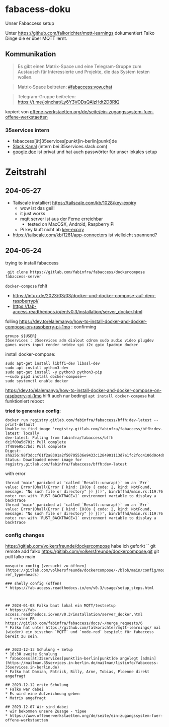 # fabacess-doku
Unser Fabaccess setup

Unter https://github.com/falkorichter/mqtt-learnings dokumentiert Falko Dinge die er über MQTT lernt.

## Kommunikation

> Es gibt einen Matrix-Space und eine Telegram-Gruppe zum Austausch für Interessierte und Projekte, die das System testen wollen.

> Matrix-Space beitreten: [#fabaccess:vow.chat](https://app.element.io/#/room/#fabaccess:vow.chat)

> Telegram-Gruppe beitreten: https://t.me/joinchat/Ly6Y3VODsQAlzHdt2D8RlQ

kopiert von [offene-werkstaetten.org/de/seite/ein-zugangssystem-fuer-offene-werkstaetten](https://www.offene-werkstaetten.org/de/seite/ein-zugangssystem-fuer-offene-werkstaetten)

### 35services intern
* fabaccess[ät]35services[punkt]in-berlin[punkt]de
* [Slack Kanal](https://35services.slack.com/archives/C069XFDTC9G) (intern bei 35services.slack.com)
* [google doc](https://docs.google.com/document/d/1mZ4q9aeXbiIsVolyeHUPPtWCRi8ltKP_bN-eaYpCWPk/edit) ist privat und hat auch passwörter für unser lokales setup

# Zeitstrahl

## 204-05-27 
* Tailscale installiert https://tailscale.com/kb/1028/key-expiry
  * wow ist das geil!
  * it just works
  * mqtt server ist aus der Ferne erreichbar
     * tested on MacOSX, Android, Raspberry Pi
  * Pi key läuft nicht ab [key-expiry](https://tailscale.com/kb/1028/key-expiry)
* https://tailscale.com/kb/1281/app-connectors ist vielleicht spannend? 

## 204-05-24 

trying to install fabaccess
```
 git clone https://gitlab.com/fabinfra/fabaccess/dockercompose fabaccess-server
``` 

`docker-compose` fehlt
* https://intux.de/2023/03/03/docker-und-docker-compose-auf-dem-raspberrypi/
* https://fab-access.readthedocs.io/en/v0.3/installation/server_docker.html

folling https://dev.to/elalemanyo/how-to-install-docker-and-docker-compose-on-raspberry-pi-1mo :
confirming
```
groups ${USER}                    
35services : 35services adm dialout cdrom sudo audio video plugdev games users input render netdev spi i2c gpio lpadmin docker
```
install docker-compose:
```
sudo apt-get install libffi-dev libssl-dev
sudo apt install python3-dev
sudo apt-get install -y python3 python3-pip
~~sudo pip3 install docker-compose~~
sudo systemctl enable docker
```

https://dev.to/elalemanyo/how-to-install-docker-and-docker-compose-on-raspberry-pi-1mo hilft auch nur bedingt
`apt install docker-compose` hat funktioniert
reboot



**tried to generate a config:**
```
docker run registry.gitlab.com/fabinfra/fabaccess/bffh:dev-latest --print-default                       
Unable to find image 'registry.gitlab.com/fabinfra/fabaccess/bffh:dev-latest' locally
dev-latest: Pulling from fabinfra/fabaccess/bffh
dc1f00a5d701: Pull complete 
7f489e95c7bd: Pull complete 
Digest: sha256:98f3dccf61f2a8301a2f50705536e9433c1284901113d7e1fc2fcc4106d0c4d0
Status: Downloaded newer image for registry.gitlab.com/fabinfra/fabaccess/bffh:dev-latest
```
with error
```
thread 'main' panicked at 'called `Result::unwrap()` on an `Err` value: Error(Dhall(Error { kind: IO(Os { code: 2, kind: NotFound, message: "No such file or directory" }) }))', bin/bffhd/main.rs:119:76
note: run with `RUST_BACKTRACE=1` environment variable to display a backtrace
thread 'main' panicked at 'called `Result::unwrap()` on an `Err` value: Error(Dhall(Error { kind: IO(Os { code: 2, kind: NotFound, message: "No such file or directory" }) }))', bin/bffhd/main.rs:119:76
note: run with `RUST_BACKTRACE=1` environment variable to display a backtrace
```

### config changes
https://gitlab.com/volkersfreunde/dockercompose habe ich geforkt
``
git remote add falko https://gitlab.com/volkersfreunde/dockercompose.git
git pull falko main
```
mosquito config [versucht zu öffnen](https://gitlab.com/volkersfreunde/dockercompose/-/blob/main/config/mosquitto/mosquitto.conf?ref_type=heads)

### shelly config (offen)
* https://fab-access.readthedocs.io/en/v0.3/usage/setup_steps.html



## 2024-01-08 Falko baut lokal ein MQTT/testsetup
* https://fab-access.readthedocs.io/en/v0.3/installation/server_docker.html
  * erster PR https://gitlab.com/fabinfra/fabaccess/docs/-/merge_requests/6
* Falko hat unter https://github.com/falkorichter/mqtt-learnings/ mal (wieder) ein bisschen `MQTT` und `node-red` bespielt für fabaccess bereit zu sein.


## 2023-12-13 Schulung + Setup
* 16:30 zweite Schulung
* fabaccess[ät]35services[punkt]in-berlin[punkt]de angelegt [admin](https://mailman.35services.in-berlin.de/mailman/listinfo/fabaccess-35services.in-berlin.de)
* Falko hat Damian, Patrick, Billy, Arne, Tobias, Ploenne direkt angefragt

## 2023-12-12 erste Schulung
* Falko war dabei
* Es wird eine Aufzeichnung geben
* Matrix angefragt

## 2023-12-07 Wir sind dabei 
* wir bekommen unsere Zusage - Yipee
* https://www.offene-werkstaetten.org/de/seite/ein-zugangssystem-fuer-offene-werkstaetten
